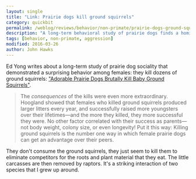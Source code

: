 ```yaml
---
layout: single
title: "Link: Prairie dogs kill ground squirrels"
category: quickbit
permalink: /weblog/reviews/behavior/non-primate/prairie-dogs-ground-squirrels-2016.html
description: "A long-term behavioral study of prairie dogs finds a homicidal secret."
tags: [behavior, non-primate, aggression]
modified: 2016-03-26
author: John Hawks
---
```



Ed Yong writes about a long-term study of prairie dog sociality that demonstrated a surprising behavior among females: they kill dozens of ground squirrels: <a href="http://www.theatlantic.com/science/archive/2016/03/adorable-prairie-dogs-brutally-kill-baby-ground-squirrels/474585/">"Adorable Prairie Dogs Brutally Kill Baby Ground Squirrels"</a>. 

<blockquote>The <em>consequences</em> of the kills were even more extraordinary. Hoogland showed that females who killed ground squirrels produced larger litters every year, and successfully raised more youngsters over their lifetimes—and the more they killed, they more successful they were. No other factor correlated with their success as parents—not body weight, colony size, or even longevity! Put it this way: Killing ground squirrels is the number one way in which female prairie dogs can get an advantage over their peers.</blockquote>

They don't consume the ground squirrels, they just seem to kill them to eliminate competitors for the roots and plant material that they eat. The little carcasses are then removed by raptors. It's a striking interaction of two species that I grew up around. 
